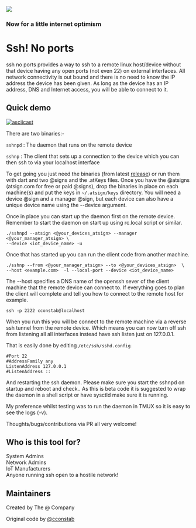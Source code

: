 <img src="https://atsign.dev/assets/img/@dev.png?sanitize=true">

### Now for a little internet optimism

# Ssh! No ports

ssh no ports provides a way to ssh to a remote linux host/device without that
device having any open ports (not even 22) on external interfaces. All
network connectivity is out bound and there is no need to know the IP
address the device has been given. As long as the device has an IP address,
DNS and Internet access, you will be able to connect to it.

## Quick demo
[![asciicast](https://asciinema.org/a/nhcExPw1MZnn7sKEK6gJTJEkR.svg)](https://asciinema.org/a/nhcExPw1MZnn7sKEK6gJTJEkR)

There are two binaries:-

`sshnpd` : The daemon that runs on the remote device

`sshnp`  : The client that sets up a connection to the device which you
can then ssh to via your localhost interface

To get going you just need the binaries (from latest 
[release](https://github.com/atsign-foundation/sshnoports/releases))
or run them with dart and two @signs and the .atKeys files. Once you have the
@atsigns (atsign.com for free or paid @signs), drop the binaries in place on
each machine(s) and put the keys in `~/.atsign/keys` directory. You will need
a device @sign and a manager @sign, but each device can also have a unique
device name using the --device argument.

Once in place you can start up the daemon first on the remote device.
Remember to start the daemon on start up using rc.local script or similar.

```
./sshnpd --atsign <@your_devices_atsign> --manager <@your_manager_atsign> \
--device <iot_device_name> -u
```

Once that has started up you can run the client code from another machine.

```
./sshnp --from <@your_manager_atsign> --to <@your_devices_atsign>  \
--host <example.com>  -l --local-port --device <iot_device_name>
```

The --host specifies a DNS name of the openssh sever of the client machine
that the remote device can connect to. If everything goes to plan the client
will complete and tell you how to connect to the remote host for example.

```
ssh -p 2222 cconstab@localhost
```

When you run this you will be connect to the remote machine via a reverse
ssh tunnel from the remote device. Which means you can now turn off ssh from
listening all all interfaces instead have ssh listen just on 127.0.0.1.

That is easily done by editing `/etc/ssh/sshd.config`  

```
#Port 22
#AddressFamily any
ListenAddress 127.0.0.1
#ListenAddress ::
```

And restarting the ssh daemon. Please make sure you start the sshnpd on
startup and reboot and check.. As this is beta code it is suggested to
wrap the daemon in a shell script or have sysctld make sure it is running. 

My preference whilst testing was to run the daemon in TMUX so it is easy
to see the logs (-v).

Thoughts/bugs/contributions via PR all very welcome!

## Who is this tool for?

System Admins  
Network Admins  
IoT Manufacturers  
Anyone running ssh open to a hostile network!  

## Maintainers

Created by The @ Company 

Original code by [@cconstab](https://github.com/cconstab)

